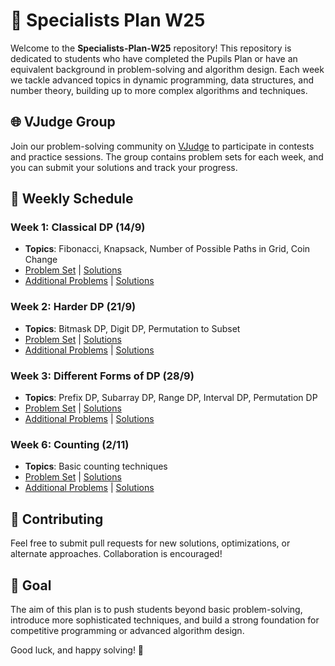 # 🚀 Specialists Plan W25

Welcome to the **Specialists-Plan-W25** repository! This repository is dedicated to students who have completed the Pupils Plan or have an equivalent background in problem-solving and algorithm design. Each week we tackle advanced topics in dynamic programming, data structures, and number theory, building up to more complex algorithms and techniques.

## 🌐 VJudge Group

Join our problem-solving community on [VJudge](https://vjudge.net/group/guc) to participate in contests and practice sessions. The group contains problem sets for each week, and you can submit your solutions and track your progress.


## 📅 Weekly Schedule

### Week 1: Classical DP (14/9)
- **Topics**: Fibonacci, Knapsack, Number of Possible Paths in Grid, Coin Change
- [Problem Set](https://vjudge.net/contest/655953) | [Solutions](https://www.youtube.com/playlist?list=PLc02D4EoVYQCHlZ515cRhOAIzlbbmaakS)
- [Additional Problems](https://vjudge.net/contest/655957) | [Solutions](https://www.youtube.com/playlist?list=PLc02D4EoVYQCHlZ515cRhOAIzlbbmaakS)

### Week 2: Harder DP (21/9)
- **Topics**: Bitmask DP, Digit DP, Permutation to Subset 
- [Problem Set](https://vjudge.net/contest/657535) | [Solutions](https://www.youtube.com/watch?v=mbvHtjxYW3k&list=PLc02D4EoVYQBG5bb_7HM4MycyweV45wjp)
- [Additional Problems](https://vjudge.net/contest/657538) | [Solutions](https://www.youtube.com/watch?v=mbvHtjxYW3k&list=PLc02D4EoVYQBG5bb_7HM4MycyweV45wjp)

### Week 3: Different Forms of DP (28/9)
- **Topics**: Prefix DP, Subarray DP, Range DP, Interval DP, Permutation DP
- [Problem Set](https://vjudge.net/contest/659398#overview) | [Solutions](https://www.youtube.com/watch?v=GVg4eB6ZuUY&list=PLc02D4EoVYQA5GNs5Fc2DgcA1HCEviM0h)
- [Additional Problems](https://vjudge.net/contest/659400#overview) | [Solutions](https://www.youtube.com/watch?v=GVg4eB6ZuUY&list=PLc02D4EoVYQA5GNs5Fc2DgcA1HCEviM0h)

### Week 6: Counting (2/11)
- **Topics**: Basic counting techniques
- [Problem Set](https://vjudge.net/contest/658956) | [Solutions](https://www.youtube.com/playlist?list=PLc02D4EoVYQAg46jExEGcPnkV6eAQns60)
- [Additional Problems](https://vjudge.net/contest/658958) | [Solutions](https://www.youtube.com/playlist?list=PLc02D4EoVYQAg46jExEGcPnkV6eAQns60)

<!--
### Week 4: Basic Segment Tree + Applications (5/10)
- **Topics**: DFS on Segment Tree (kth One, First Greater)
- Problem Set | Solutions

### Week 5: Lazy Propagation + DP with Segment Tree (12/10)
- **Topics**: Lazy Propagation, Segment Tree Optimizations
- Problem Set | Solutions

### Week 7: Matrix Power (9/11)
- **Topics**: Matrix Exponentiation
- Problem Set | Solutions

### Week 8: Extended Euclid, Euler’s Phi, Mobius (16/11)
- **Topics**: Number Theory Essentials
- Problem Set | Solutions

### Week 9: Bridges / Articulation Points / DFS Tree / SCC (23/11)
- **Topics**: Graph Theory Algorithms
- Problem Set | Solutions

### Week 10: DP on Trees + DP on DAG + State Graph (30/11)
- **Topics**: Dynamic Programming on Trees and Directed Acyclic Graphs (BFS, Dijkstra)
- Problem Set | Solutions

### Week 11: Fenwick Tree + Sparse Table (7/12)
- **Topics**: Data Structure Applications
- Problem Set | Solutions
-->

<!--
## 📂 Structure

Each week's folder contains:
- A **Problem Set**: A collection of curated problems to practice the concepts of the week.
- **Solutions**: Detailed solutions for the problems discussed in the sessions.
- **Extra Challenges**: A set of harder problems that may require creative approaches or advanced tricks.
-->

## 🤝 Contributing

Feel free to submit pull requests for new solutions, optimizations, or alternate approaches. Collaboration is encouraged!

## 🌱 Goal

The aim of this plan is to push students beyond basic problem-solving, introduce more sophisticated techniques, and build a strong foundation for competitive programming or advanced algorithm design.

Good luck, and happy solving! 🎯

